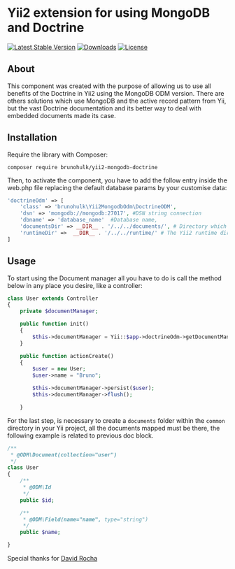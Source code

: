 # Yii2 extension for using MongoDB and Doctrine #

[![Latest Stable Version](https://poser.pugx.org/brunohulk/yii2-mongodb-doctrine/v/stable)](https://packagist.org/packages/brunohulk/yii2-mongodb-doctrine)
[![Downloads](https://poser.pugx.org/brunohulk/yii2-mongodb-doctrine/downloads)](https://packagist.org/packages/brunohulk/yii2-mongodb-doctrine)
[![License](https://poser.pugx.org/brunohulk/yii2-mongodb-doctrine/license)](https://packagist.org/packages/brunohulk/yii2-mongodb-doctrine)

## About ##
This component was created with the purpose of allowing us to use all benefits of the Doctrine in Yii2 using the
MongoDB ODM version. There are others solutions which use MongoDB and the active record pattern from Yii, but the vast
Doctrine documentation and its better way to deal with embedded documents made its case.

## Installation ##
Require the library with Composer:

```
composer require brunohulk/yii2-mongodb-doctrine
```

Then, to activate the component, you have to add the follow entry inside the web.php file replacing the default database
params by your customise data:

```php
'doctrineOdm' => [
    'class' => 'brunohulk\Yii2MongodbOdm\DoctrineODM',
    'dsn' => 'mongodb://mongodb:27017', #DSN string connection
    'dbname' => 'database_name'  #Database name,
    'documentsDir' => __DIR__ . '/../../documents/', # Directory which stores your mapped collections
    'runtimeDir' =>  __DIR__ . '/../../runtime/' # The Yii2 runtime dir or other directory to store the Doctrine extra files
]
```

## Usage ##
To start using the Document manager all you have to do is call the method below in any place you desire, like a controller:

```php
class User extends Controller
{
    private $documentManager;

    public function init()
    {
        $this->documentManager = Yii::$app->doctrineOdm->getDocumentManager();
    }

    public function actionCreate()
    {
        $user = new User;
        $user->name = "Bruno";

        $this->documentManager->persist($user);
        $this->documentManager->flush();

    }

```
For the last step, is necessary to create a `documents` folder within the `common` directory in your Yii project, all the
documents mapped must be there, the following example is related to previous doc block.
```php
/**
 * @ODM\Document(collection="user")
 */
class User
{
    /**
     * @ODM\Id
     */
    public $id;

    /**
     * @ODM\Field(name="name", type="string")
     */
    public $name;

}
```

Special thanks for [David Rocha](https://github.com/davidasrocha)
